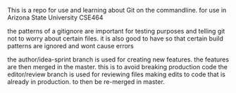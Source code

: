  This is a repo for use and learning about Git on the commandline. for use in Arizona State University CSE464

the patterns of a gitignore are important for testing purposes and telling git not to worry about certain files. it is also good to have so that certain build patterns are ignored and wont cause errors

the author/idea-sprint branch is used for creating new features. the features are then merged in the master. this is to avoid breaking production code
the editor/review branch is used for reviewing files making edits to code that is already in production. to then be re-merged in master. 
